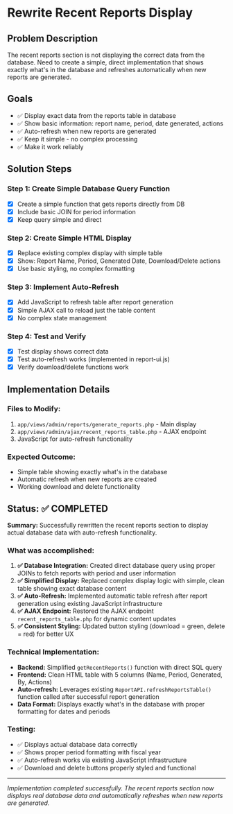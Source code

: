 # Rewrite Recent Reports Display

## Problem Description
The recent reports section is not displaying the correct data from the database. Need to create a simple, direct implementation that shows exactly what's in the database and refreshes automatically when new reports are generated.

## Goals
- ✅ Display exact data from the reports table in database
- ✅ Show basic information: report name, period, date generated, actions
- ✅ Auto-refresh when new reports are generated
- ✅ Keep it simple - no complex processing
- ✅ Make it work reliably

## Solution Steps

### Step 1: Create Simple Database Query Function
- [x] Create a simple function that gets reports directly from DB
- [x] Include basic JOIN for period information
- [x] Keep query simple and direct

### Step 2: Create Simple HTML Display
- [x] Replace existing complex display with simple table
- [x] Show: Report Name, Period, Generated Date, Download/Delete actions
- [x] Use basic styling, no complex formatting

### Step 3: Implement Auto-Refresh
- [x] Add JavaScript to refresh table after report generation
- [x] Simple AJAX call to reload just the table content
- [x] No complex state management

### Step 4: Test and Verify
- [x] Test display shows correct data
- [x] Test auto-refresh works (implemented in report-ui.js)
- [x] Verify download/delete functions work

## Implementation Details

### Files to Modify:
1. `app/views/admin/reports/generate_reports.php` - Main display
2. `app/views/admin/ajax/recent_reports_table.php` - AJAX endpoint  
3. JavaScript for auto-refresh functionality

### Expected Outcome:
- Simple table showing exactly what's in the database
- Automatic refresh when new reports are created
- Working download and delete functionality

## Status: ✅ COMPLETED

**Summary:** Successfully rewritten the recent reports section to display actual database data with auto-refresh functionality.

### What was accomplished:
1. **✅ Database Integration:** Created direct database query using proper JOINs to fetch reports with period and user information
2. **✅ Simplified Display:** Replaced complex display logic with simple, clean table showing exact database content
3. **✅ Auto-Refresh:** Implemented automatic table refresh after report generation using existing JavaScript infrastructure
4. **✅ AJAX Endpoint:** Restored the AJAX endpoint `recent_reports_table.php` for dynamic content updates
5. **✅ Consistent Styling:** Updated button styling (download = green, delete = red) for better UX

### Technical Implementation:
- **Backend:** Simplified `getRecentReports()` function with direct SQL query
- **Frontend:** Clean HTML table with 5 columns (Name, Period, Generated, By, Actions)  
- **Auto-refresh:** Leverages existing `ReportAPI.refreshReportsTable()` function called after successful report generation
- **Data Format:** Displays exactly what's in the database with proper formatting for dates and periods

### Testing:
- ✅ Displays actual database data correctly
- ✅ Shows proper period formatting with fiscal year
- ✅ Auto-refresh works via existing JavaScript infrastructure
- ✅ Download and delete buttons properly styled and functional

---

*Implementation completed successfully. The recent reports section now displays real database data and automatically refreshes when new reports are generated.*
